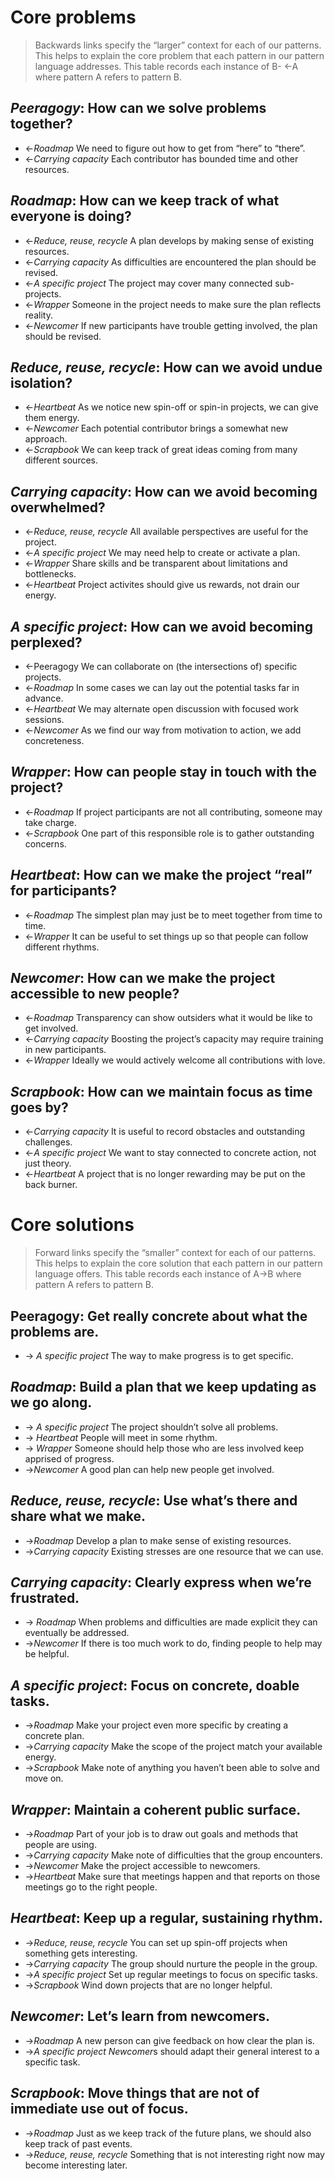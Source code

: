 # Core problems

> Backwards links specify the “larger” context for each of our patterns. This helps to explain the core problem that each pattern in our pattern language addresses. This table records each instance of B- ←A where pattern A refers to pattern B.

## *Peeragogy*: How can we solve problems together?

- ←*Roadmap* We need to figure out how to get from “here” to “there”.
- ←*Carrying capacity* Each contributor has bounded time and other resources.

## *Roadmap*: How can we keep track of what everyone is doing?

- ←*Reduce, reuse, recycle* A plan develops by making sense of existing resources.
- ←*Carrying capacity* As difficulties are encountered the plan should be revised.
- ←*A specific project* The project may cover many connected sub-projects.
- ←*Wrapper* Someone in the project needs to make sure the plan reflects reality.
- ←*Newcomer* If new participants have trouble getting involved, the plan should be revised.

## *Reduce, reuse, recycle*: How can we avoid undue isolation?

- ←*Heartbeat* As we notice new spin-off or spin-in projects, we can give them energy.
- ←*Newcomer* Each potential contributor brings a somewhat new approach.
- ←*Scrapbook* We can keep track of great ideas coming from many different sources.

## *Carrying capacity*: How can we avoid becoming overwhelmed?

- ←*Reduce, reuse, recycle* All available perspectives are useful for the project.
- ←*A specific project* We may need help to create or activate a plan.
- ←*Wrapper* Share skills and be transparent about limitations and bottlenecks.
- ←*Heartbeat* Project activites should give us rewards, not drain our energy.

## *A specific project*: How can we avoid becoming perplexed?

- ←Peeragogy We can collaborate on (the intersections of) specific projects.
- ←*Roadmap* In some cases we can lay out the potential tasks far in advance.
- ←*Heartbeat* We may alternate open discussion with focused work sessions.
- ←*Newcomer* As we find our way from motivation to action, we add concreteness.

## *Wrapper*: How can people stay in touch with the project?

- ←*Roadmap* If project participants are not all contributing, someone may take charge.
- ←*Scrapbook* One part of this responsible role is to gather outstanding concerns.

## *Heartbeat*: How can we make the project “real” for participants?

- ←*Roadmap* The simplest plan may just be to meet together from time to time.
- ←*Wrapper* It can be useful to set things up so that people can follow different
rhythms.

## *Newcomer*: How can we make the project accessible to new people?

- ←*Roadmap* Transparency can show outsiders what it would be like to get involved.
- ←*Carrying capacity* Boosting the project’s capacity may require training in new participants.
- ←*Wrapper* Ideally we would actively welcome all contributions with love.

## *Scrapbook*: How can we maintain focus as time goes by?

- ←*Carrying capacity* It is useful to record obstacles and outstanding challenges.
- ←*A specific project* We want to stay connected to concrete action, not just theory.
- ←*Heartbeat* A project that is no longer rewarding may be put on the back burner.

# Core solutions

> Forward links specify the “smaller” context for each of our patterns. This helps to explain the core solution that each pattern in our pattern language offers. This table records each instance of A→B where pattern A refers to pattern B.

## Peeragogy: Get really concrete about what the problems are.

- → *A specific project* The way to make progress is to get specific.

## *Roadmap*: Build a plan that we keep updating as we go along.

- → *A specific project* The project shouldn’t solve all problems.
- → *Heartbeat* People will meet in some rhythm.
- → *Wrapper* Someone should help those who are less involved keep apprised of progress.
- →*Newcomer* A good plan can help new people get involved.

## *Reduce, reuse, recycle*: Use what’s there and share what we make.

- →*Roadmap* Develop a plan to make sense of existing resources.
- →*Carrying capacity* Existing stresses are one resource that we can use.

## *Carrying capacity*: Clearly express when we’re frustrated.

- → *Roadmap* When problems and difficulties are made explicit they can eventually be
addressed.
- →*Newcomer* If there is too much work to do, finding people to help may be helpful.

## *A specific project*: Focus on concrete, doable tasks.
- →*Roadmap* Make your project even more specific by creating a concrete plan.
- →*Carrying capacity* Make the scope of the project match your available energy.
- →*Scrapbook* Make note of anything you haven’t been able to solve and move on.

## *Wrapper*: Maintain a coherent public surface.

- →*Roadmap* Part of your job is to draw out goals and methods that people are using.
- →*Carrying capacity* Make note of difficulties that the group encounters.
- →*Newcomer* Make the project accessible to newcomers.
- →*Heartbeat* Make sure that meetings happen and that reports on those meetings go to the right people.

## *Heartbeat*: Keep up a regular, sustaining rhythm.

- →*Reduce, reuse, recycle* You can set up spin-off projects when something gets
interesting.
- →*Carrying capacity* The group should nurture the people in the group.
- →*A specific project* Set up regular meetings to focus on specific tasks.
- →*Scrapbook* Wind down projects that are no longer helpful.

## *Newcomer*: Let’s learn from newcomers.

- →*Roadmap* A new person can give feedback on how clear the plan is.
- →*A specific project* *Newcomer*s should adapt their general interest to a specific
task.

## *Scrapbook*: Move things that are not of immediate use out of focus.

- →*Roadmap* Just as we keep track of the future plans, we should also keep track of
past events.
- →*Reduce, reuse, recycle* Something that is not interesting right now may become
interesting later.
